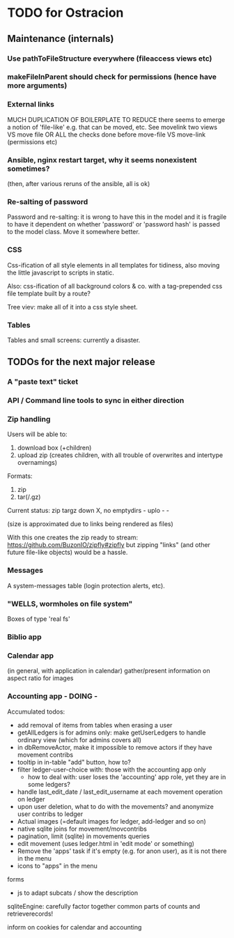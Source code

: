# TODO for Ostracion

## Maintenance (internals)

### Use pathToFileStructure everywhere (fileaccess views etc)

### makeFileInParent should check for permissions (hence have more arguments)

### External links

MUCH DUPLICATION OF BOILERPLATE TO REDUCE
there seems to emerge a notion of 'file-like'
e.g. that can be moved, etc. See movelink two views VS move file
OR ALL the checks done before move-file VS move-link (permissions etc)

### Ansible, nginx restart target, why it seems nonexistent sometimes?
(then, after various reruns of the ansible, all is ok)

### Re-salting of password

Password and re-salting: it is wrong to have this in the model and
it is fragile to have it dependent on whether 'password' or 'password hash'
is passed to the model class. Move it somewhere better.

### CSS

Css-ification of all style elements in all templates for tidiness,
also moving the little javascript to scripts in static.

Also: css-ification of all background colors & co. with
a tag-prepended css file template built by a route?

Tree viev: make all of it into a css style sheet.

### Tables

Tables and small screens: currently a disaster.


## TODOs for the next major release

### A "paste text" ticket

### API / Command line tools to sync in either direction

### Zip handling

Users will be able to:

1. download box (+children)
2. upload zip (creates children, with all trouble of overwrites and
               intertype overnamings)

Formats:
1. zip
2. tar(/.gz)

Current status:
       zip                  targz
down   X, no emptydirs      -
uplo   -                    -

(size is approximated due to links being rendered as files)

With this one creates the zip ready to stream:
  https://github.com/BuzonIO/zipfly#zipfly
but zipping "links" (and other future file-like objects) would be a hassle.

### Messages

A system-messages table (login protection alerts, etc).

### "WELLS, wormholes on file system"

Boxes of type 'real fs'

### Biblio app

### Calendar app
(in general, with application in calendar) gather/present information on aspect ratio for images

### Accounting app - DOING -

Accumulated todos:
  - add removal of items from tables when erasing a user
  - getAllLedgers is for admins only: make getUserLedgers to handle ordinary view (which for admins covers all)
  - in dbRemoveActor, make it impossible to remove actors if they have movement contribs
  - tooltip in in-table "add" button, how to?
  - filter ledger-user-choice with: those with the accounting app only
    - how to deal with: user loses the 'accounting' app role, yet they are in some ledgers?
  - handle last_edit_date / last_edit_username at each movement operation on ledger
  - upon user deletion, what to do with the movements? and anonymize user contribs to ledger
  - Actual images (=default images for ledger, add-ledger and so on)
  - native sqlite joins for movement/movcontribs
  - pagination, limit (sqlite) in movements queries
  - edit movement (uses ledger.html in 'edit mode' or something)
  - Remove the 'apps' task if it's empty (e.g. for anon user), as it is not there in the menu
  - icons to "apps" in the menu

forms
  + js to adapt subcats / show the description

sqliteEngine: carefully factor together common parts of counts and retrieverecords!

inform on cookies for calendar and accounting
